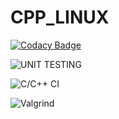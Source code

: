 # CPP_LINUX

[![Codacy Badge](https://api.codacy.com/project/badge/Grade/ecfacdf1a0ed4f4ebe6daea51003593a)](https://app.codacy.com/gh/99002657/CPP_LINUX?utm_source=github.com&utm_medium=referral&utm_content=99002657/CPP_LINUX&utm_campaign=Badge_Grade)

![UNIT TESTING](https://github.com/99002657/CPP_LINUX/workflows/UNIT%20TESTING/badge.svg) 

![C/C++ CI](https://github.com/99002657/CPP_LINUX/workflows/C/C++%20CI/badge.svg)

![Valgrind](https://github.com/99002657/CPP_LINUX/workflows/Valgrind/badge.svg)
